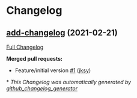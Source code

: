 # Changelog

## [add-changelog](https://github.com/jksy/resizing-rails/tree/add-changelog) (2021-02-21)

[Full Changelog](https://github.com/jksy/resizing-rails/compare/19207cb28d7d23bfe3c5724aae17e0e2abca67a4...add-changelog)

**Merged pull requests:**

- Feature/initial version [\#1](https://github.com/jksy/resizing-rails/pull/1) ([jksy](https://github.com/jksy))



\* *This Changelog was automatically generated by [github_changelog_generator](https://github.com/github-changelog-generator/github-changelog-generator)*
